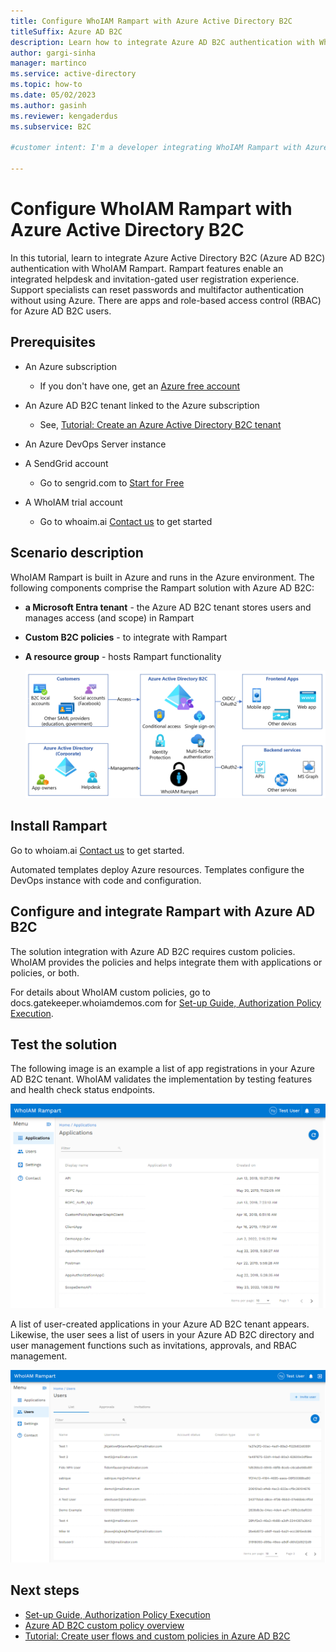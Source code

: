 ```yaml
---
title: Configure WhoIAM Rampart with Azure Active Directory B2C
titleSuffix: Azure AD B2C
description: Learn how to integrate Azure AD B2C authentication with WhoIAM Rampart
author: gargi-sinha
manager: martinco
ms.service: active-directory
ms.topic: how-to
ms.date: 05/02/2023
ms.author: gasinh
ms.reviewer: kengaderdus
ms.subservice: B2C

#customer intent: I'm a developer integrating WhoIAM Rampart with Azure AD B2C. I need to configure and integrate Rampart with Azure AD B2C using custom policies. My goal is to enable an integrated helpdesk and invitation-gated user registration experience for my application.

---
```


# Configure WhoIAM Rampart with Azure Active Directory B2C

In this tutorial, learn to integrate Azure Active Directory B2C (Azure AD B2C) authentication with WhoIAM Rampart. Rampart features enable an integrated helpdesk and invitation-gated user registration experience. Support specialists can reset passwords and multifactor authentication without using Azure. There are apps and role-based access control (RBAC) for Azure AD B2C users.

## Prerequisites

* An Azure subscription

  * If you don't have one, get an [Azure free account](https://azure.microsoft.com/free/)
* An Azure AD B2C tenant linked to the Azure subscription
  * See, [Tutorial: Create an Azure Active Directory B2C tenant](tutorial-create-tenant.md)
* An Azure DevOps Server instance
* A SendGrid account
  * Go to sengrid.com to [Start for Free](https://sendgrid.com/)
* A WhoIAM trial account 
  * Go to whoaim.ai [Contact us](https://www.whoiam.ai/contact-us/) to get started

## Scenario description

WhoIAM Rampart is built in Azure and runs in the Azure environment. The following components comprise the Rampart solution with Azure AD B2C:

* **a Microsoft Entra tenant** - the Azure AD B2C tenant stores users and manages access (and scope) in Rampart
* **Custom B2C policies** - to integrate with Rampart 
* **A resource group** - hosts Rampart functionality

   ![Diagram of the WhoIAM Rampart integration for Azure AD B2C.](./media/partner-whoiam/whoiam-rampart-integration-scenario.png)

## Install Rampart

Go to whoiam.ai [Contact us](https://www.whoiam.ai/contact-us/) to get started. 

Automated templates deploy Azure resources. Templates configure the DevOps instance with code and configuration.

## Configure and integrate Rampart with Azure AD B2C

The solution integration with Azure AD B2C requires custom policies. WhoIAM provides the policies and helps integrate them with applications or policies, or both.

For details about WhoIAM custom policies, go to docs.gatekeeper.whoiamdemos.com for [Set-up Guide, Authorization Policy Execution](https://docs.gatekeeper.whoiamdemos.com/#/setup-guide?id=authorization-policy-execution). 

## Test the solution

The following image is an example a list of app registrations in your Azure AD B2C tenant. WhoIAM validates the implementation by testing features and health check status endpoints.

   ![Screenshot of the user-created application list in the Azure AD B2C tenant.](./media/partner-whoiam/whoiam-rampart-app-registration.png)

A list of user-created applications in your Azure AD B2C tenant appears. Likewise, the user sees a list of users in your Azure AD B2C directory and user management functions such as invitations, approvals, and RBAC management.

   ![Screenshot of the WhoIAM Rampart user list in the Azure AD B2C tenant.](./media/partner-whoiam/whoiam-rampart-user-list.png)


## Next steps

- [Set-up Guide, Authorization Policy Execution](https://docs.gatekeeper.whoiamdemos.com/#/setup-guide?id=authorization-policy-execution)
- [Azure AD B2C custom policy overview](custom-policy-overview.md)
- [Tutorial: Create user flows and custom policies in Azure AD B2C](tutorial-create-user-flows.md?pivots=b2c-custom-policy)
